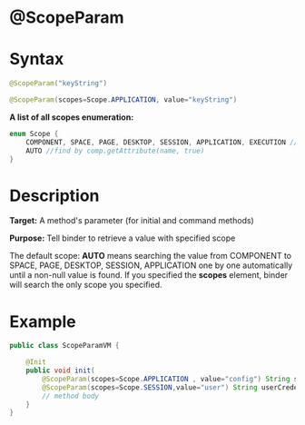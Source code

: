 # @ScopeParam

Syntax
======

``` java
@ScopeParam("keyString")

@ScopeParam(scopes=Scope.APPLICATION, value="keyString")
```

**A list of all scopes enumeration:**

``` java
enum Scope {
    COMPONENT, SPACE, PAGE, DESKTOP, SESSION, APPLICATION, EXECUTION // single scope, EXECUTION is since 8.6.0
    AUTO //find by comp.getAttribute(name, true)
}
```

Description
===========

**Target:** A method's parameter (for initial and command methods)

**Purpose:** Tell binder to retrieve a value with specified scope

The default scope: **AUTO** means searching the value from COMPONENT to SPACE, PAGE, DESKTOP, SESSION, APPLICATION one by one automatically until a non-null value is found. If you specified the **scopes** element, binder will search the only scope you specified.

Example
=======

``` java
public class ScopeParamVM {

    @Init
    public void init(
    	@ScopeParam(scopes=Scope.APPLICATION , value="config") String sysConfig,
        @ScopeParam(scopes=Scope.SESSION,value="user") String userCredential) {
        // method body
    }
}
```
